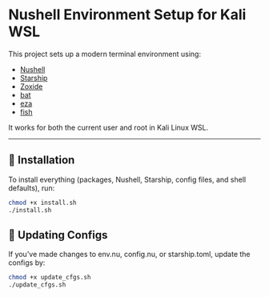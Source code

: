 # Nushell Environment Setup for Kali WSL

This project sets up a modern terminal environment using:

- [Nushell](https://www.nushell.sh/)
- [Starship](https://starship.rs/)
- [Zoxide](https://github.com/ajeetdsouza/zoxide)
- [bat](https://github.com/sharkdp/bat)
- [eza](https://github.com/eza-community/eza)
- [fish](https://fishshell.com/)

It works for both the current user and root in Kali Linux WSL.

---

## 🔧 Installation

To install everything (packages, Nushell, Starship, config files, and shell defaults), run:

```bash
chmod +x install.sh
./install.sh
```

## 🔄 Updating Configs

If you've made changes to env.nu, config.nu, or starship.toml, update the configs by:

```bash
chmod +x update_cfgs.sh
./update_cfgs.sh
```